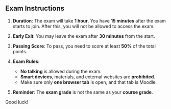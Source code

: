 ## Exam Instructions

1. **Duration**: The exam will take **1 hour**. You have **15 minutes** after the exam starts to join. After this, you will not be allowed to access the exam.
   
2. **Early Exit**: You may leave the exam after **30 minutes** from the start.

3. **Passing Score**: To pass, you need to score at least **50%** of the total points.

4. **Exam Rules**:
   - **No talking** is allowed during the exam.
   - **Smart devices**, materials, and external websites are **prohibited**.
   - Make sure only **one browser tab** is open, and that tab is Moodle.

5. **Reminder**: The **exam grade** is not the same as your **course grade**.

Good luck!

